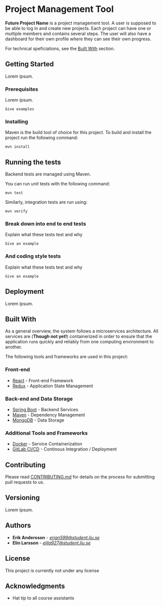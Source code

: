 # Project Management Tool

**Future Project Name** is a project management tool. A user is supposed to be able 
to log in and create new projects. Each project can have one or multiple members and 
contains several steps. The user will also have a dashboard for their own profile where 
they can see their own progress.

For technical speficiations, see the [Built With](#built-with) section.

## Getting Started

Lorem ipsum.

### Prerequisites

Lorem ipsum.

```
Give examples
```

### Installing

Maven is the build tool of choice for this project. To build and install the 
project run the following command:

```
mvn install
```

## Running the tests

Backend tests are managed using Maven.

You can run unit tests with the following command:

```
mvn test
```

Similarly, integration tests are run using:

```
mvn verify
```

### Break down into end to end tests

Explain what these tests test and why

```
Give an example
```

### And coding style tests

Explain what these tests test and why

```
Give an example
```

## Deployment

Lorem ipsum.

## Built With

As a general overview, the system follows a microservices architecture. All services 
are (**Though not yet!**) containerized in order to ensure that the 
application runs quickly and reliably from one computing environment to another.

The following tools and frameworks are used in this project:

### Front-end

* [React]() - Front-end Framework
* [Redux]() - Application State Management

### Back-end and Data Storage

* [Spring Boot]() - Backend Services
* [Maven](https://maven.apache.org/) - Dependency Management
* [MongoDB]() - Data Storage

### Additional Tools and Frameworks

* [Docker]() - Service Containerization
* [GitLab CI/CD]() - Continous Integration / Deployment

## Contributing

Please read [CONTRIBUTING.md](CONTRIBUTING.md) for details on the process for submitting pull requests to us.

## Versioning

Lorem ipsum.

## Authors

* **Erik Andersson** - *erian599@student.liu.se*
* **Elin Larsson** - *elila927@student.liu.se*

## License

This project is currently not under any license

## Acknowledgments

* Hat tip to all course assistants
